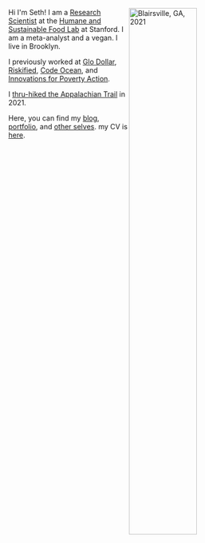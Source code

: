 Hi I'm Seth!  <img align="right" src="/./_index_files/homepage-photos/YHITW-face.JPG" alt="Blairsville, GA, 2021" width="52%" height="52%"/> I am a [Research Scientist](https://profiles.stanford.edu/seth-green?tab=bio) at the [Humane and Sustainable Food Lab](https://www.foodlabstanford.com/) at Stanford. I am a meta-analyst and a vegan. I live in Brooklyn. 

I previously worked at [Glo Dollar](https://www.glodollar.org/), [Riskified](https://www.riskified.com/), [Code Ocean](https://codeocean.com/), and [Innovations for Poverty Action](https://poverty-action.org/).

I [thru-hiked the Appalachian Trail](https://journeys.appalachiantrail.org/issue/spring-summer-2022/traveling-north/) in 2021. 

Here, you can find my [blog](/blog), [portfolio](/portfolio), and [other selves](/other-selves). my CV is [here](https://www.dropbox.com/s/g14078i3nh7q0yp/Seth_Green_CV.pdf?dl=0).